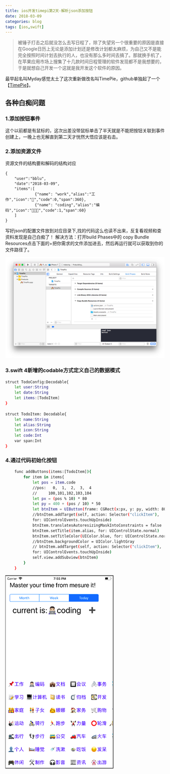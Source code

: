 ```yaml
---
title: ios开发timepi第2天-解析json添加按钮
date: 2018-03-09
categories: blog
tags: [ios,swift]
---
```


> 被锤子打击之后就没怎么去写日程了，除了失望另一个很重要的原因是直接在Google日历上无论是添加计划还是修改计划都太麻烦，为自己又不是能完全按照时间计划去执行的人，也没有那么多时间去搞了。那就换手机了，在苹果应用市场上搜集了十几款时间日程管理的软件发现都不是我想要的，于是就想自己开发一个这就是我开发这个软件的原因。

最早起名叫Myday感觉太土了这次重新做改名叫TimePie，github单独起了一个【[TimePie](https://github.com/bblu/timepie)】。


## 各种白痴问题
### 1.添加按钮事件
这个以前都是有鼠标的，这次出差没带鼠标单击了半天就是不能把按钮关联到事件创建上，一晚上也无解直到第二天才恍然大悟应该是右击。

### 2.添加资源文件
资源文件的结构要和解码的结构对应
``` base
{
    "user":"bblu",
    "date":"2018-03-09",
    "items":[
             {"name": "work","alias":"工作","icon":"📌","code":0,"span":360},
             {"name": "coding","alias":"编码","icon":"👨🏻‍💻","code":1,"span":60}
    ]
}
```

写好json的配置文件放到对应目录下,找的代码这么也读不出来，反复看视频和查资料发现是自己白痴了！
解决方法：打开build Phases中的 copy Bundle Resources点击下面的+把你需求的文件添加进去，然后再运行就可以获取到你的文件路径了。

![add source file to project](../assets/in-post/2018-03-09-swift-json-file.png)

### 3.swift 4新增的codable方式定义自己的数据模式
``` bash
struct TodoConfig:Decodable{
    let user:String
    let date:String
    let items:[TodoItem]
}

struct TodoItem: Decodable{
    let name:String
    let alias:String
    let icon:String
    let code:Int
    var span:Int
}

``` 
### 4.通过代码初始化按钮

``` bash
    func addButtons(items:[TodoItem]){
        for item in items{
            let pos = item.code
            //pos:   0,  1,  2,  3,  4
            //     100,101,102,103,104
            let px = (pos % 10) * 80
            let py = 400 + (pos / 10) * 50
            let btnItem = UIButton(frame: CGRect(x:px, y: py, width: 80, height: 30))
            //btnItem.addTarget(self, action: Selector("clickItem"), 
            for: UIControlEvents.touchUpInside)
            btnItem.translatesAutoresizingMaskIntoConstraints = false
            btnItem.setTitle(item.alias, for: UIControlState.normal)
            btnItem.setTitleColor(UIColor.blue, for: UIControlState.normal)
            //btnItem.backgroundColor = UIColor.lightGray
            // btnItem.addTarget(self, action: Selector("clickItem"), 
            for: UIControlEvents.touchUpInside)
            self.view.addSubview(btnItem)
        }
    }
``` 
![add source file to project](../assets/in-post/2018-03-09-swift-timepie-btn.png)